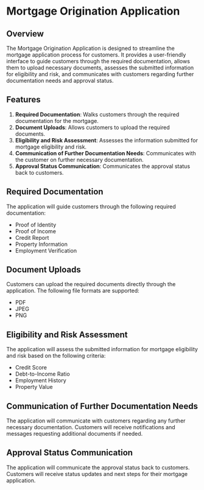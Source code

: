 # Mortgage Origination Application

## Overview

The Mortgage Origination Application is designed to streamline the mortgage application process for customers. It provides a user-friendly interface to guide customers through the required documentation, allows them to upload necessary documents, assesses the submitted information for eligibility and risk, and communicates with customers regarding further documentation needs and approval status.

## Features

1. **Required Documentation**: Walks customers through the required documentation for the mortgage.
2. **Document Uploads**: Allows customers to upload the required documents.
3. **Eligibility and Risk Assessment**: Assesses the information submitted for mortgage eligibility and risk.
4. **Communication of Further Documentation Needs**: Communicates with the customer on further necessary documentation.
5. **Approval Status Communication**: Communicates the approval status back to customers.

## Required Documentation

The application will guide customers through the following required documentation:
- Proof of Identity
- Proof of Income
- Credit Report
- Property Information
- Employment Verification

## Document Uploads

Customers can upload the required documents directly through the application. The following file formats are supported:
- PDF
- JPEG
- PNG

## Eligibility and Risk Assessment

The application will assess the submitted information for mortgage eligibility and risk based on the following criteria:
- Credit Score
- Debt-to-Income Ratio
- Employment History
- Property Value

## Communication of Further Documentation Needs

The application will communicate with customers regarding any further necessary documentation. Customers will receive notifications and messages requesting additional documents if needed.

## Approval Status Communication

The application will communicate the approval status back to customers. Customers will receive status updates and next steps for their mortgage application.

